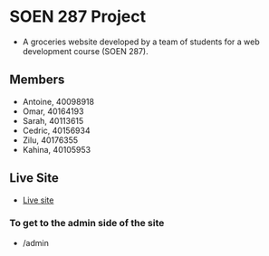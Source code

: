# SOEN 287 Project
* A groceries website developed by a team of students for a web development course (SOEN 287).

## Members
* Antoine, 40098918
* Omar, 40164193
* Sarah, 40113615
* Cedric, 40156934
* Zilu, 40176355
* Kahina, 40105953

## Live Site
* [Live site](https://bestestgroceries.glitch.me/)

### To get to the admin side of the site
* /admin
